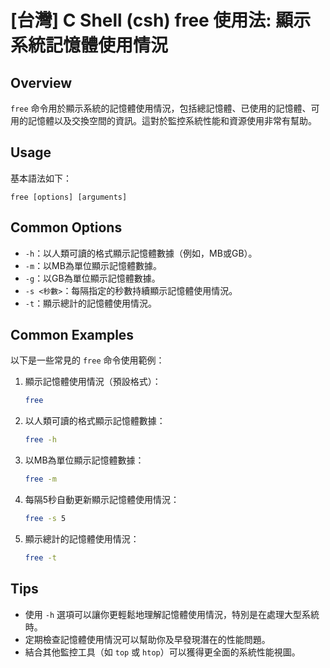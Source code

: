 # [台灣] C Shell (csh) free 使用法: 顯示系統記憶體使用情況

## Overview
`free` 命令用於顯示系統的記憶體使用情況，包括總記憶體、已使用的記憶體、可用的記憶體以及交換空間的資訊。這對於監控系統性能和資源使用非常有幫助。

## Usage
基本語法如下：
```
free [options] [arguments]
```

## Common Options
- `-h`：以人類可讀的格式顯示記憶體數據（例如，MB或GB）。
- `-m`：以MB為單位顯示記憶體數據。
- `-g`：以GB為單位顯示記憶體數據。
- `-s <秒數>`：每隔指定的秒數持續顯示記憶體使用情況。
- `-t`：顯示總計的記憶體使用情況。

## Common Examples
以下是一些常見的 `free` 命令使用範例：

1. 顯示記憶體使用情況（預設格式）：
   ```bash
   free
   ```

2. 以人類可讀的格式顯示記憶體數據：
   ```bash
   free -h
   ```

3. 以MB為單位顯示記憶體數據：
   ```bash
   free -m
   ```

4. 每隔5秒自動更新顯示記憶體使用情況：
   ```bash
   free -s 5
   ```

5. 顯示總計的記憶體使用情況：
   ```bash
   free -t
   ```

## Tips
- 使用 `-h` 選項可以讓你更輕鬆地理解記憶體使用情況，特別是在處理大型系統時。
- 定期檢查記憶體使用情況可以幫助你及早發現潛在的性能問題。
- 結合其他監控工具（如 `top` 或 `htop`）可以獲得更全面的系統性能視圖。